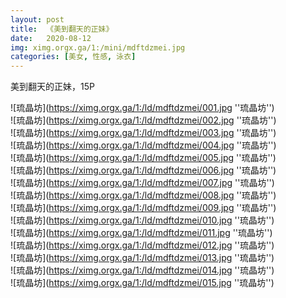```yaml
---
layout: post
title:  《美到翻天的正妹》
date:   2020-08-12
img: ximg.orgx.ga/1:/mini/mdftdzmei.jpg
categories: [美女, 性感, 泳衣]
---
```


美到翻天的正妹，15P

![琉晶坊](https://ximg.orgx.ga/1:/ld/mdftdzmei/001.jpg ''琉晶坊'') <br>
![琉晶坊](https://ximg.orgx.ga/1:/ld/mdftdzmei/002.jpg ''琉晶坊'') <br>
![琉晶坊](https://ximg.orgx.ga/1:/ld/mdftdzmei/003.jpg ''琉晶坊'') <br>
![琉晶坊](https://ximg.orgx.ga/1:/ld/mdftdzmei/004.jpg ''琉晶坊'') <br>
![琉晶坊](https://ximg.orgx.ga/1:/ld/mdftdzmei/005.jpg ''琉晶坊'') <br>
![琉晶坊](https://ximg.orgx.ga/1:/ld/mdftdzmei/006.jpg ''琉晶坊'') <br>
![琉晶坊](https://ximg.orgx.ga/1:/ld/mdftdzmei/007.jpg ''琉晶坊'') <br>
![琉晶坊](https://ximg.orgx.ga/1:/ld/mdftdzmei/008.jpg ''琉晶坊'') <br>
![琉晶坊](https://ximg.orgx.ga/1:/ld/mdftdzmei/009.jpg ''琉晶坊'') <br>
![琉晶坊](https://ximg.orgx.ga/1:/ld/mdftdzmei/010.jpg ''琉晶坊'') <br>
![琉晶坊](https://ximg.orgx.ga/1:/ld/mdftdzmei/011.jpg ''琉晶坊'') <br>
![琉晶坊](https://ximg.orgx.ga/1:/ld/mdftdzmei/012.jpg ''琉晶坊'') <br>
![琉晶坊](https://ximg.orgx.ga/1:/ld/mdftdzmei/013.jpg ''琉晶坊'') <br>
![琉晶坊](https://ximg.orgx.ga/1:/ld/mdftdzmei/014.jpg ''琉晶坊'') <br>
![琉晶坊](https://ximg.orgx.ga/1:/ld/mdftdzmei/015.jpg ''琉晶坊'') <br>
